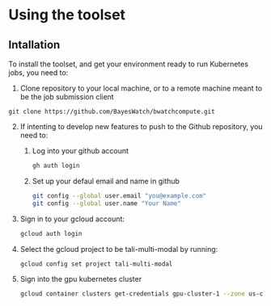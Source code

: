 # Using the toolset
## Intallation
To install the toolset, and get your environment ready to run Kubernetes jobs, you need to:

1. Clone repository to your local machine, or to a remote machine meant to be the job submission client

```
git clone https://github.com/BayesWatch/bwatchcompute.git
```
2. If intenting to develop new features to push to the Github repository, you need to:
   1. Log into your github account
        ```bash
        gh auth login
        ```
    2. Set up your defaul email and name in github
        ```bash
        git config --global user.email "you@example.com"
        git config --global user.name "Your Name"
        ```
3. Sign in to your gcloud account:

    ```bash
    gcloud auth login
    ```

4. Select the gcloud project to be tali-multi-modal by running:

    ```bash
    gcloud config set project tali-multi-modal
    ```
5. Sign into the gpu kubernetes cluster
   ```bash
   gcloud container clusters get-credentials gpu-cluster-1 --zone us-central1-a --project tali-multi-modal
   ```

